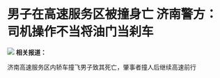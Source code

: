 # 男子在高速服务区被撞身亡 济南警方：司机操作不当将油门当刹车

![](https://inews.gtimg.com/news_bt/OM1htU1T41750Bh_IAYUc3VvCITofu9QgtaLzKAL0YrUQAA/1000)
**相关报道：**

济南高速服务区内轿车撞飞男子致其死亡，肇事者撞人后继续高速前行

